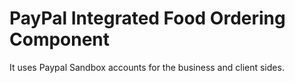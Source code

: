 # PayPal Integrated Food Ordering Component

It uses Paypal Sandbox accounts for the business and client sides.
